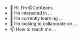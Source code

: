 - 👋 Hi, I’m @CptAeons
- 👀 I’m interested in ...
- 🌱 I’m currently learning ...
- 💞️ I’m looking to collaborate on ...
- 📫 How to reach me ...

<!---
CptAeons/CptAeons is a ✨ special ✨ repository because its `README.md` (this file) appears on your GitHub profile.
You can click the Preview link to take a look at your changes.
--->
